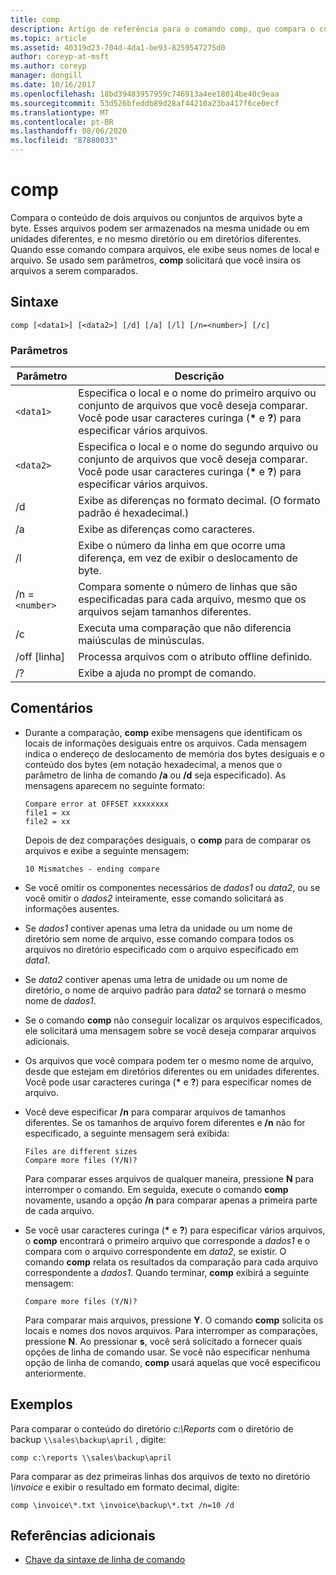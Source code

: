 ```yaml
---
title: comp
description: Artigo de referência para o comando comp, que compara o conteúdo de dois arquivos ou conjuntos de arquivos byte a byte.
ms.topic: article
ms.assetid: 40319d23-704d-4da1-be93-8259547275d0
author: coreyp-at-msft
ms.author: coreyp
manager: dongill
ms.date: 10/16/2017
ms.openlocfilehash: 18bd39483957959c746913a4ee18014be40c9eaa
ms.sourcegitcommit: 53d526bfeddb89d28af44210a23ba417f6ce0ecf
ms.translationtype: MT
ms.contentlocale: pt-BR
ms.lasthandoff: 08/06/2020
ms.locfileid: "87880033"
---
```

# <a name="comp"></a>comp

Compara o conteúdo de dois arquivos ou conjuntos de arquivos byte a byte. Esses arquivos podem ser armazenados na mesma unidade ou em unidades diferentes, e no mesmo diretório ou em diretórios diferentes. Quando esse comando compara arquivos, ele exibe seus nomes de local e arquivo. Se usado sem parâmetros, **comp** solicitará que você insira os arquivos a serem comparados.

## <a name="syntax"></a>Sintaxe

```
comp [<data1>] [<data2>] [/d] [/a] [/l] [/n=<number>] [/c]
```

### <a name="parameters"></a>Parâmetros

| Parâmetro | Descrição |
| --------- | ----------- |
| `<data1>` | Especifica o local e o nome do primeiro arquivo ou conjunto de arquivos que você deseja comparar. Você pode usar caracteres curinga (**&#42;** e **?**) para especificar vários arquivos. |
| `<data2>` | Especifica o local e o nome do segundo arquivo ou conjunto de arquivos que você deseja comparar. Você pode usar caracteres curinga (**&#42;** e **?**) para especificar vários arquivos. |
| /d | Exibe as diferenças no formato decimal. (O formato padrão é hexadecimal.) |
| /a | Exibe as diferenças como caracteres. |
| /l | Exibe o número da linha em que ocorre uma diferença, em vez de exibir o deslocamento de byte. |
| /n =`<number>` | Compara somente o número de linhas que são especificadas para cada arquivo, mesmo que os arquivos sejam tamanhos diferentes. |
| /c | Executa uma comparação que não diferencia maiúsculas de minúsculas. |
| /off [linha] | Processa arquivos com o atributo offline definido. |
| /? | Exibe a ajuda no prompt de comando. |

## <a name="remarks"></a>Comentários

- Durante a comparação, **comp** exibe mensagens que identificam os locais de informações desiguais entre os arquivos. Cada mensagem indica o endereço de deslocamento de memória dos bytes desiguais e o conteúdo dos bytes (em notação hexadecimal, a menos que o parâmetro de linha de comando **/a** ou **/d** seja especificado). As mensagens aparecem no seguinte formato:

    ```
    Compare error at OFFSET xxxxxxxx
    file1 = xx
    file2 = xx
    ```

    Depois de dez comparações desiguais, o **comp** para de comparar os arquivos e exibe a seguinte mensagem:

    `10 Mismatches - ending compare`

- Se você omitir os componentes necessários de *dados1* ou *data2*, ou se você omitir o *dados2* inteiramente, esse comando solicitará as informações ausentes.

- Se *dados1* contiver apenas uma letra da unidade ou um nome de diretório sem nome de arquivo, esse comando compara todos os arquivos no diretório especificado com o arquivo especificado em *data1*.

- Se *data2* contiver apenas uma letra de unidade ou um nome de diretório, o nome de arquivo padrão para *data2* se tornará o mesmo nome de *dados1*.

- Se o comando **comp** não conseguir localizar os arquivos especificados, ele solicitará uma mensagem sobre se você deseja comparar arquivos adicionais.

- Os arquivos que você compara podem ter o mesmo nome de arquivo, desde que estejam em diretórios diferentes ou em unidades diferentes. Você pode usar caracteres curinga (**&#42;** e **?**) para especificar nomes de arquivo.

- Você deve especificar **/n** para comparar arquivos de tamanhos diferentes. Se os tamanhos de arquivo forem diferentes e **/n** não for especificado, a seguinte mensagem será exibida:

    ```
    Files are different sizes
    Compare more files (Y/N)?
    ```

    Para comparar esses arquivos de qualquer maneira, pressione **N** para interromper o comando. Em seguida, execute o comando **comp** novamente, usando a opção **/n** para comparar apenas a primeira parte de cada arquivo.

- Se você usar caracteres curinga (**&#42;** e **?**) para especificar vários arquivos, o **comp** encontrará o primeiro arquivo que corresponde a *dados1* e o compara com o arquivo correspondente em *data2*, se existir. O comando **comp** relata os resultados da comparação para cada arquivo correspondente a *dados1*. Quando terminar, **comp** exibirá a seguinte mensagem:

    `Compare more files (Y/N)?`

    Para comparar mais arquivos, pressione **Y**. O comando **comp** solicita os locais e nomes dos novos arquivos. Para interromper as comparações, pressione **N**. Ao pressionar **s**, você será solicitado a fornecer quais opções de linha de comando usar. Se você não especificar nenhuma opção de linha de comando, **comp** usará aquelas que você especificou anteriormente.

## <a name="examples"></a>Exemplos

Para comparar o conteúdo do diretório *c:\Reports* com o diretório de backup `\\sales\backup\april` , digite:

```
comp c:\reports \\sales\backup\april
```

Para comparar as dez primeiras linhas dos arquivos de texto no diretório *\invoice* e exibir o resultado em formato decimal, digite:

```
comp \invoice\*.txt \invoice\backup\*.txt /n=10 /d
```

## <a name="additional-references"></a>Referências adicionais

- [Chave da sintaxe de linha de comando](command-line-syntax-key.md)